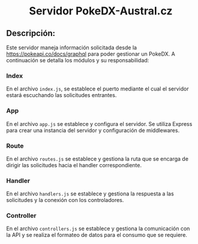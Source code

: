 <h1 align="center">Servidor PokeDX-Austral.cz</h1>


## Descripción:

Este servidor maneja información solicitada desde la https://pokeapi.co/docs/graphql para poder gestionar un PokeDX. A continuación se detalla los módulos y su responsabilidad:

### Index
En el archivo `index.js`, se establece el puerto mediante el cual el servidor estará escuchando las solicitudes entrantes.

### App
En el archivo `app.js` se establece y configura el servidor. Se utiliza Express para crear una instancia del servidor y configuración de middlewares.

### Route
En el archivo `routes.js` se establece y gestiona la ruta que se encarga de dirigir las solicitudes hacia el handler correspondiente.


### Handler
En el archivo `handlers.js` se establece y gestiona la respuesta a las solicitudes y la conexión con los controladores.


### Controller
En el archivo `controllers.js` se establece y gestiona la comunicación con la API y se realiza el formateo de datos para el consumo que se requiere.
